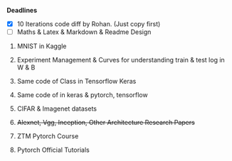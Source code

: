 
**Deadlines**
- [x] 10 Iterations code diff by Rohan. (Just copy first)
- [ ] Maths & Latex & Markdown & Readme Design

1. MNIST in Kaggle
2. Experiment Management & Curves for understanding train & test log in W & B
3. Same code of Class in Tensorflow Keras
4. Same code of in keras & pytorch, tensorflow

1. CIFAR & Imagenet datasets
2. ~~Alexnet, Vgg, Inception, Other Architecture Research Papers~~
3. ZTM Pytorch Course
4. Pytorch Official Tutorials

